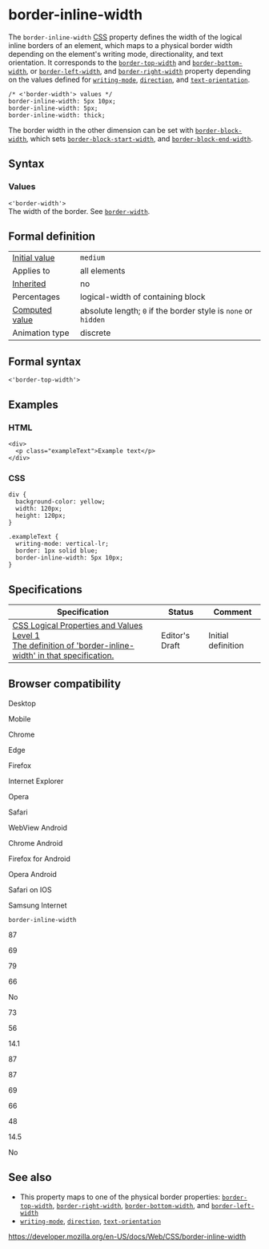 # border-inline-width

The `border-inline-width` [CSS](https://developer.mozilla.org/en-US/docs/Web/CSS) property defines the width of the logical inline borders of an element, which maps to a physical border width depending on the element's writing mode, directionality, and text orientation. It corresponds to the [`border-top-width`](border-top-width) and [`border-bottom-width`](border-bottom-width), or [`border-left-width`](border-left-width), and [`border-right-width`](border-right-width) property depending on the values defined for [`writing-mode`](writing-mode), [`direction`](direction), and [`text-orientation`](text-orientation).

    /* <'border-width'> values */
    border-inline-width: 5px 10px;
    border-inline-width: 5px;
    border-inline-width: thick;

The border width in the other dimension can be set with [`border-block-width`](border-block-width), which sets [`border-block-start-width`](border-block-start-width), and [`border-block-end-width`](border-block-end-width).

## Syntax

### Values

`<'border-width'>`  
The width of the border. See [`border-width`](border-width).

## Formal definition

<table><tbody><tr class="odd"><td><a href="initial_value">Initial value</a></td><td><code>medium</code></td></tr><tr class="even"><td>Applies to</td><td>all elements</td></tr><tr class="odd"><td><a href="inheritance">Inherited</a></td><td>no</td></tr><tr class="even"><td>Percentages</td><td>logical-width of containing block</td></tr><tr class="odd"><td><a href="computed_value">Computed value</a></td><td>absolute length; <code>0</code> if the border style is <code>none</code> or <code>hidden</code></td></tr><tr class="even"><td>Animation type</td><td>discrete</td></tr></tbody></table>

## Formal syntax

    <'border-top-width'>

## Examples

### HTML

    <div>
      <p class="exampleText">Example text</p>
    </div>

### CSS

    div {
      background-color: yellow;
      width: 120px;
      height: 120px;
    }

    .exampleText {
      writing-mode: vertical-lr;
      border: 1px solid blue;
      border-inline-width: 5px 10px;
    }

## Specifications

<table><thead><tr class="header"><th>Specification</th><th>Status</th><th>Comment</th></tr></thead><tbody><tr class="odd"><td><a href="https://drafts.csswg.org/css-logical/#propdef-border-inline-width">CSS Logical Properties and Values Level 1<br />
<span class="small">The definition of 'border-inline-width' in that specification.</span></a></td><td><span class="spec-ed">Editor's Draft</span></td><td>Initial definition</td></tr></tbody></table>

## Browser compatibility

Desktop

Mobile

Chrome

Edge

Firefox

Internet Explorer

Opera

Safari

WebView Android

Chrome Android

Firefox for Android

Opera Android

Safari on IOS

Samsung Internet

`border-inline-width`

87

69

79

66

No

73

56

14.1

87

87

69

66

48

14.5

No

## See also

- This property maps to one of the physical border properties: [`border-top-width`](border-top-width), [`border-right-width`](border-right-width), [`border-bottom-width`](border-bottom-width), and [`border-left-width`](border-left-width)
- [`writing-mode`](writing-mode), [`direction`](direction), [`text-orientation`](text-orientation)

<a href="https://developer.mozilla.org/en-US/docs/Web/CSS/border-inline-width" class="_attribution-link">https://developer.mozilla.org/en-US/docs/Web/CSS/border-inline-width</a>
